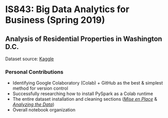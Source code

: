 # IS843: Big Data Analytics for Business (Spring 2019)
## Analysis of Residential Properties in Washington D.C.
Dataset source: [Kaggle](https://www.kaggle.com/christophercorrea/dc-residential-properties "D.C. Residential Properties")  

### Personal Contributions
- Identifying Google Colaboratory (Colab) + GitHub as the best & simplest method for version control  
- Successfully researching how to install PySpark as a Colab runtime  
- The entire dataset installation and cleaning sections ([_Mise en Place_](https://colab.research.google.com/drive/16oHLHEgKQSVAffvrducJVn0LrMv2PvEy#scrollTo=beiHW80gP67s) & [_Analyzing the Data_](https://colab.research.google.com/drive/16oHLHEgKQSVAffvrducJVn0LrMv2PvEy#scrollTo=p8iYUbg4cNln))  
- Overall notebook organization 
